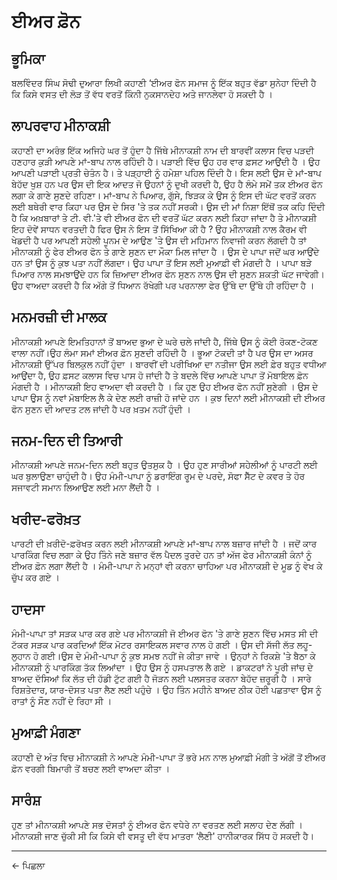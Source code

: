 # **ਈਅਰ ਫ਼ੋਨ**


## **ਭੂਮਿਕਾ**
ਬਲਵਿੰਦਰ ਸਿੰਘ ਸੋਢੀ ਦੁਆਰਾ ਲਿਖੀ ਕਹਾਣੀ ‘ਈਅਰ ਫੋਨ ਸਮਾਜ ਨੂੰ ਇੱਕ ਬਹੁਤ ਵੱਡਾ ਸੁਨੇਹਾ ਦਿੰਦੀ ਹੈ ਕਿ ਕਿਸੇ ਵਸਤ ਦੀ ਲੋੜ ਤੋਂ ਵੱਧ ਵਰਤੋਂ ਕਿੰਨੀ ਨੁਕਸਾਨਦੇਹ ਅਤੇ ਜਾਨਲੇਵਾ ਹੋ ਸਕਦੀ ਹੈ ।


## **ਲਾਪਰਵਾਹ ਮੀਨਾਕਸ਼ੀ**
ਕਹਾਣੀ ਦਾ ਅਰੰਭ ਇੱਕ ਅਜਿਹੇ ਘਰ ਤੋਂ ਹੁੰਦਾ ਹੈ ਜਿੱਥੇ ਮੀਨਾਕਸ਼ੀ ਨਾਮ ਦੀ ਬਾਰਵੀਂ ਕਲਾਸ ਵਿਚ ਪੜਦੀ ਹਣਹਾਰ ਕੁੜੀ ਆਪਣੇ ਮਾਂ-ਬਾਪ ਨਾਲ ਰਹਿੰਦੀ ਹੈ। ਪੜਾਈ ਵਿੱਚ ਉਹ ਹਰ ਵਾਰ ਫ਼ਸਟ ਆਉਂਦੀ ਹੈ । ਉਹ ਆਪਣੀ ਪੜਾਈ ਪ੍ਰਤੀ ਚੇਤੰਨ ਹੈ। ਤੇ ਪੜ੍ਹਾਈ ਨੂੰ ਹਮੇਸ਼ਾ ਪਹਿਲ ਦਿੰਦੀ ਹੈ। ਇਸ ਲਈ ਉਸ ਦੇ ਮਾਂ-ਬਾਪ ਬੇਹੱਦ ਖੁਸ਼ ਹਨ ਪਰ ਉਸ ਦੀ ਇਕ ਆਦਤ ਜੋ ਉਹਨਾਂ ਨੂੰ ਦੁਖੀ ਕਰਦੀ ਹੈ, ਉਹ ਹੈ ਲੰਮੇ ਸਮੇਂ ਤਕ ਈਅਰ ਫੋਨ ਲਗਾ ਕੇ ਗਾਣੇ ਸੁਣਦੇ ਰਹਿਣਾ। ਮਾਂ-ਬਾਪ ਨੇ ਪਿਆਰ, ਗੁੱਸੇ, ਝਿੜਕ ਕੇ ਉਸ ਨੂੰ ਇਸ ਦੀ ਘੱਟ ਵਰਤੋਂ ਕਰਨ ਲਈ ਬਥੇਰੀ ਵਾਰ ਕਿਹਾ ਪਰ ਉਸ ਦੇ ਸਿਰ 'ਤੇ ਤਕ ਨਹੀਂ ਸਰਕੀ। ਉਸ ਦੀ ਮਾਂ ਨਿਸ਼ਾ ਇੱਥੋਂ ਤਕ ਕਹਿ ਦਿੰਦੀ ਹੈ ਕਿ ਅਖ਼ਬਾਰਾਂ ਤੇ ਟੀ. ਵੀ.'ਤੇ ਵੀ ਈਅਰ ਫੋਨ ਦੀ ਵਰਤੋਂ ਘੱਟ ਕਰਨ ਲਈ ਕਿਹਾ ਜਾਂਦਾ ਹੈ ਤੇ ਮੀਨਾਕਸ਼ੀ ਇਹ ਦੋਵੇਂ ਸਾਧਨ ਵਰਤਦੀ ਹੈ ਫਿਰ ਉਸ ਨੇ ਇਸ ਤੋਂ ਸਿੱਖਿਆ ਕੀ ਹੈ ? ਉਹ ਮੀਨਾਕਸ਼ੀ ਨਾਲ ਕੈਰਮ ਵੀ ਖੇਡਦੀ ਹੈ ਪਰ ਆਪਣੀ ਸਹੇਲੀ ਪੂਨਮ ਦੇ ਆਉਣ 'ਤੇ ਉਸ ਦੀ ਮਹਿਮਾਨ ਨਿਵਾਜੀ ਕਰਨ ਲੱਗਦੀ ਹੈ ਤਾਂ ਮੀਨਾਕਸ਼ੀ ਨੂੰ ਫੇਰ ਈਅਰ ਫੋਨ ਤੇ ਗਾਣੇ ਸੁਣਨ ਦਾ ਮੌਕਾ ਮਿਲ ਜਾਂਦਾ ਹੈ । ਉਸ ਦੇ ਪਾਪਾ ਜਦੋਂ ਘਰ ਆਉਂਦੇ ਹਨ ਤਾਂ ਉਸ ਨੂੰ ਕੁਝ ਪਤਾ ਨਹੀਂ ਲੱਗਦਾ। ਉਹ ਪਾਪਾ ਤੋਂ ਇਸ ਲਈ ਮੁਆਫ਼ੀ ਵੀ ਮੰਗਦੀ ਹੈ । ਪਾਪਾ ਬੜੇ ਪਿਆਰ ਨਾਲ ਸਮਝਾਉਂਦੇ ਹਨ ਕਿ ਜ਼ਿਆਦਾ ਈਅਰ ਫੋਨ ਸੁਣਨ ਨਾਲ ਉਸ ਦੀ ਸੁਣਨ ਸ਼ਕਤੀ ਘੱਟ ਜਾਵੇਗੀ। ਉਹ ਵਾਅਦਾ ਕਰਦੀ ਹੈ ਕਿ ਅੱਗੇ ਤੋਂ ਧਿਆਨ ਰੱਖੇਗੀ ਪਰ ਪਰਨਾਲਾ ਫੇਰ ਉੱਥੇ ਦਾ ਉੱਥੇ ਹੀ ਰਹਿੰਦਾ ਹੈ ।


## **ਮਨਮਰਜ਼ੀ ਦੀ ਮਾਲਕ**
ਮੀਨਾਕਸ਼ੀ ਆਪਣੇ ਇਮਤਿਹਾਨਾਂ ਤੋਂ ਬਾਅਦ ਭੁਆ ਦੇ ਘਰੇ ਚਲੇ ਜਾਂਦੀ ਹੈ, ਜਿੱਥੇ ਉਸ ਨੂੰ ਕੋਈ ਰੋਕਣ-ਟੋਕਣ ਵਾਲਾ ਨਹੀਂ।ਉਹ ਲੰਮਾ ਸਮਾਂ ਈਅਰ ਫ਼ੋਨ ਸੁਣਦੀ ਰਹਿੰਦੀ ਹੈ । ਭੂਆ ਟੋਕਦੀ ਤਾਂ ਹੈ ਪਰ ਉਸ ਦਾ ਅਸਰ ਮੀਨਾਕਸ਼ੀ ਉੱਪਰ ਬਿਲਕੁਲ ਨਹੀਂ ਹੁੰਦਾ । ਬਾਰਵੀਂ ਦੀ ਪਰੀਖਿਆ ਦਾ ਨਤੀਜਾ ਉਸ ਲਈ ਫ਼ੇਰ ਬਹੁਤ ਵਧੀਆ ਆਉਂਦਾ ਹੈ, ਉਹ ਫ਼ਸਟ ਕਲਾਸ ਵਿਚ ਪਾਸ ਹੋ ਜਾਂਦੀ ਹੈ ਤੇ ਬਦਲੇ ਵਿੱਚ ਆਪਣੇ ਪਾਪਾ ਤੋਂ ਮੋਬਾਇਲ ਫ਼ੋਨ ਮੰਗਦੀ ਹੈ । ਮੀਨਾਕਸ਼ੀ ਇਹ ਵਾਅਦਾ ਵੀ ਕਰਦੀ ਹੈ । ਕਿ ਹੁਣ ਉਹ ਈਅਰ ਫੋਨ ਨਹੀਂ ਸੁਣੇਗੀ । ਉਸ ਦੇ ਪਾਪਾ ਉਸ ਨੂੰ ਨਵਾਂ ਮੋਬਾਇਲ ਲੈ ਕੇ ਦੇਣ ਲਈ ਰਾਜ਼ੀ ਹੋ ਜਾਂਦੇ ਹਨ । ਕੁਝ ਦਿਨਾਂ ਲਈ ਮੀਨਾਕਸ਼ੀ ਦੀ ਈਅਰ ਫੋਨ ਸੁਣਨ ਦੀ ਆਦਤ ਟਲ ਜਾਂਦੀ ਹੈ ਪਰ ਖ਼ਤਮ ਨਹੀਂ ਹੁੰਦੀ ।


## **ਜਨਮ-ਦਿਨ ਦੀ ਤਿਆਰੀ**
ਮੀਨਾਕਸ਼ੀ ਆਪਣੇ ਜਨਮ-ਦਿਨ ਲਈ ਬਹੁਤ ਉਤਸੁਕ ਹੈ । ਉਹ ਹੁਣ ਸਾਰੀਆਂ ਸਹੇਲੀਆਂ ਨੂੰ ਪਾਰਟੀ ਲਈ ਘਰ ਬੁਲਾਉਣਾ ਚਾਹੁੰਦੀ ਹੈ। ਉਹ ਮੰਮੀ-ਪਾਪਾ ਨੂੰ ਡਰਾਇੰਗ ਰੂਮ ਦੇ ਪਰਦੇ, ਸੋਫਾ ਸੈੱਟ ਦੇ ਕਵਰ ਤੇ ਹੋਰ ਸਜਾਵਟੀ ਸਮਾਨ ਲਿਆਉਣ ਲਈ ਮਨਾ ਲੈਂਦੀ ਹੈ ।


## **ਖਰੀਦ-ਫਰੋਖ਼ਤ**
ਪਾਰਟੀ ਦੀ ਖ਼ਰੀਦੋ-ਫ਼ਰੋਖਤ ਕਰਨ ਲਈ ਮੀਨਾਕਸ਼ੀ ਆਪਣੇ ਮਾਂ-ਬਾਪ ਨਾਲ ਬਜ਼ਾਰ ਜਾਂਦੀ ਹੈ । ਜਦੋਂ ਕਾਰ ਪਾਰਕਿੰਗ ਵਿਚ ਲਗਾ ਕੇ ਉਹ ਤਿੰਨੇ ਜਣੇ ਬਜ਼ਾਰ ਵੱਲ ਪੈਦਲ ਤੁਰਦੇ ਹਨ ਤਾਂ ਅੱਜ ਫੇਰ ਮੀਨਾਕਸ਼ੀ ਕੰਨਾਂ ਨੂੰ ਈਅਰ ਫ਼ੋਨ ਲਗਾ ਲੈਂਦੀ ਹੈ । ਮੰਮੀ-ਪਾਪਾ ਨੇ ਮਨ੍ਹਾਂ ਵੀ ਕਰਨਾ ਚਾਹਿਆ ਪਰ ਮੀਨਾਕਸ਼ੀ ਦੇ ਮੂਡ ਨੂੰ ਵੇਖ ਕੇ ਚੁੱਪ ਕਰ ਗਏ ।


## **ਹਾਦਸਾ**
ਮੰਮੀ-ਪਾਪਾ ਤਾਂ ਸੜਕ ਪਾਰ ਕਰ ਗਏ ਪਰ ਮੀਨਾਕਸ਼ੀ ਜੋ ਈਅਰ ਫੋਨ 'ਤੇ ਗਾਣੇ ਸੁਣਨ ਵਿੱਚ ਮਸਤ ਸੀ ਦੀ ਟੱਕਰ ਸੜਕ ਪਾਰ ਕਰਦਿਆਂ ਇੱਕ ਮੋਟਰ ਰਸਾਇਕਲ ਸਵਾਰ ਨਾਲ ਹੋ ਗਈ । ਉਸ ਦੀ ਸੱਜੀ ਲੱਤ ਲਹੂ-ਲੁਹਾਨ ਹੋ ਗਈ।ਉਸ ਦੇ ਮੰਮੀ-ਪਾਪਾ ਨੂੰ ਕੁਝ ਸਮਝ ਨਹੀਂ ਜੇ ਕੀਤਾ ਜਾਵੇ । ਉਨ੍ਹਾਂ ਨੇ ਰਿਕਸ਼ੇ 'ਤੇ ਬੈਠਾ ਕੇ ਮੀਨਾਕਸ਼ੀ ਨੂੰ ਪਾਰਕਿੰਗ ਤੱਕ ਲਿਆਂਦਾ । ਉਹ ਉਸ ਨੂੰ ਹਸਪਤਾਲ ਲੈ ਗਏ ।  ਡਾਕਟਰਾਂ ਨੇ ਪੂਰੀ ਜਾਂਚ ਦੇ ਬਾਅਦ ਦੱਸਿਆਂ ਕਿ ਲੱਤ ਦੀ ਹੱਡੀ ਟੁੱਟ ਗਈ ਹੈ ਜੋੜਨ ਲਈ ਪਲਸਤਰ ਕਰਨਾ ਬੇਹੱਦ ਜ਼ਰੂਰੀ ਹੈ । ਸਾਰੇ ਰਿਸ਼ਤੇਦਾਰ, ਯਾਰ-ਦੋਸਤ ਪਤਾ ਲੈਣ ਲਈ ਪਹੁੰਚੇ । ਉਹ ਤਿੰਨ ਮਹੀਨੇ ਬਾਅਦ ਠੀਕ ਹੋਈ ਪਛਤਾਵਾ ਉਸ ਨੂੰ ਰਾਤਾਂ ਨੂੰ ਸੌਣ ਨਹੀਂ ਦੇ ਰਿਹਾ ਸੀ । 


## **ਮੁਆਫ਼ੀ ਮੰਗਣਾ**
ਕਹਾਣੀ ਦੇ ਅੰਤ ਵਿਚ ਮੀਨਾਕਸ਼ੀ ਨੇ ਆਪਣੇ ਮੰਮੀ-ਪਾਪਾ ਤੋਂ ਭਰੇ ਮਨ ਨਾਲ ਮੁਆਫ਼ੀ ਮੰਗੀ ਤੇ ਅੱਗੋਂ ਤੋਂ ਈਅਰ ਫ਼ੋਨ ਵਰਗੀ ਬਿਮਾਰੀ ਤੋਂ ਬਚਣ ਲਈ ਵਾਅਦਾ ਕੀਤਾ ।   

## **ਸਾਰੰਸ਼**
ਹੁਣ ਤਾਂ ਮੀਨਾਕਸ਼ੀ ਆਪਣੇ ਸਭ ਦੋਸਤਾਂ ਨੂੰ ਈਅਰ ਫੋਨ ਵਧੇਰੇ ਨਾ ਵਰਤਣ ਲਈ ਸਲਾਹ ਦੇਣ ਲੱਗੀ । ਮੀਨਾਕਸ਼ੀ ਜਾਣ ਚੁੱਕੀ ਸੀ ਕਿ ਕਿਸੇ ਵੀ ਵਸਤੂ ਦੀ ਵੱਧ ਮਾਤਰਾ ‘ਲੈਣੀ' ਹਾਨੀਕਾਰਕ ਸਿੱਧ ਹੋ ਸਕਦੀ ਹੈ।


----
<a class="anchor" onclick="window.history.back()"> &larr; ਪਿਛਲਾ </a>